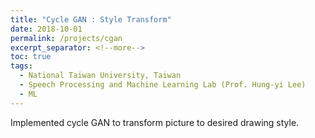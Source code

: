 ```yaml
---
title: "Cycle GAN : Style Transform"
date: 2018-10-01
permalink: /projects/cgan
excerpt_separator: <!--more-->
toc: true
tags:
  - National Taiwan University, Taiwan
  - Speech Processing and Machine Learning Lab (Prof. Hung-yi Lee)
  - ML
---
```



<!-- ---
title: "Cycle GAN : Style Transform"
collection: ML-related
type: "ML-related"
permalink: /projects/cgan
venue: "Speech Processing and Machine Learning Lab (Prof. Hung-yi Lee)"
date: 2018-10-01
location: "National Taiwan University, Taiwan"
--- -->

<!-- [More information here]() -->
Implemented cycle GAN to transform picture to desired drawing style.







